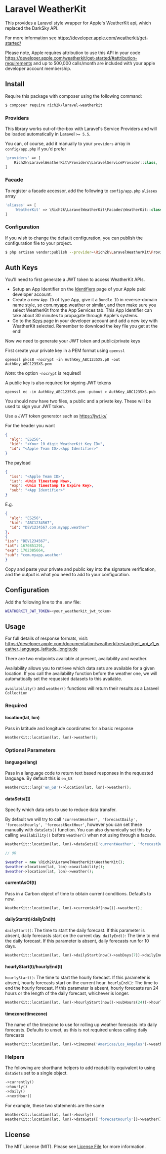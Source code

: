 # Laravel WeatherKit

This provides a Laravel style wrapper for Apple's WeatherKit api, which replaced the DarkSky API.

For more information see https://developer.apple.com/weatherkit/get-started/

Please note, Apple requires attribution to use this API in your code https://developer.apple.com/weatherkit/get-started/#attribution-requirements and up to 500,000 calls/month are included with your apple developer account membership.

## Install

Require this package with composer using the following command:

``` bash
$ composer require rich2k/laravel-weatherkit
```

### Providers

This library works out-of-the-box with Laravel's Service Providers and will be loaded automatically in Laravel `>= 5.5`.

You can, of course, add it manually to your `providers` array in `config/app.php` if you'd prefer

```php
'providers' => [
    Rich2k\LaravelWeatherKit\Providers\LaravelServiceProvider::class,
]
```

### Facade

To register a facade accessor, add the following to `config/app.php` `aliases` array

```php
'aliases' => [
    'WeatherKit' => \Rich2k\LaravelWeatherKit\Facades\WeatherKit::class,
]
```

### Configuration 

If you wish to change the default configuration, you can publish the configuration file to your project.

```bash
$ php artisan vendor:publish --provider=\Rich2k\LaravelWeatherKit\Providers\LaravelServiceProvider
```

## Auth Keys

You'll need to first generate a JWT token to access WeatherKit APIs.

 * Setup an App Identifier on the [Identifiers](https://developer.apple.com/account/resources/identifiers/list) page of your Apple paid developer account. 
 * Create a new `App ID` of type App, give it a `Bundle ID` in reverse-domain name style, so com.myapp.weather or similar, and then make sure you select WeatherKit from the App Services tab. This App Identifier can take about 30 minutes to propagate through Apple's systems. 
 * Go to the [Keys](https://developer.apple.com/account/resources/authkeys/list) page in your developer account and add a new key with WeatherKit selected. Remember to download the key file you get at the end!

Now we need to generate your JWT token and public/private keys

First create your private key in a PEM format using `openssl`

`openssl pkcs8 -nocrypt -in AuthKey_ABC1235XS.p8 -out AuthKey_ABC1235XS.pem`

*Note:* the option `-nocrypt` is required!

A public key is also required for signing JWT tokens

`openssl ec -in AuthKey_ABC1235XS.pem -pubout > AuthKey_ABC1235XS.pub`

You should now have two files, a public and a private key. These will be used to sign your JWT token.

Use a JWT token generator such as https://jwt.io/

For the header you want

```json
{
  "alg": "ES256",
  "kid": "<Your 10 digit WeatherKit Key ID>",
  "id": "<Apple Team ID>.<App Identifier>"
}
```

The payload

```json
{
  "iss": "<Apple Team ID>",
  "iat": <Unix Timestamp Now>,
  "exp": <Unix Timestamp to Expire Key>,
  "sub": "<App Identifier>"
}
```

E.g. 

```json
{
  "alg": "ES256",
  "kid": "ABC1234567",
  "id": "DEV1234567.com.myapp.weather"
},
{
"iss": "DEV1234567",
"iat": 1670851291,
"exp": 1702385664,
"sub": "com.myapp.weather"
}
```

Copy and paste your private and public key into the signature verification, and the output is what you need to add to your configuration.

## Configuration

Add the following line to the .env file:

```sh
WEATHERKIT_JWT_TOKEN=<your_weatherkit_jwt_token>
```


## Usage
For full details of response formats, visit: https://developer.apple.com/documentation/weatherkitrestapi/get_api_v1_weather_language_latitude_longitude

There are two endpoints available at present, availability and weather.

Availability allows you to retrieve which data sets are available for a given location. If you call the availability function before the weather one, we will automatically set the requested datasets to this available.

`availability()` and `weather()` functions will return their results as a Laravel `Collection`

### Required
#### location(lat, lon)
Pass in latitude and longitude coordinates for a basic response
``` php
WeatherKit::location(lat, lon)->weather();
```

### Optional Parameters

#### language(lang)
Pass in a language code to return text based responses in the requested language. By default this is `en_US`

``` php
WeatherKit::lang('en_GB')->location(lat, lon)->weather();
```

#### dataSets([])
Specify which data sets to use to reduce data transfer.

By default we will try to call `'currentWeather', 'forecastDaily', 'forecastHourly', 'forecastNextHour'`, however you can set these manually with `dataSets()` function. You can also dynamically set this by calling `availability()` before `weather()` when not using through a facade.

```php
WeatherKit::location(lat, lon)->dataSets(['currentWeather', 'forecastDaily'])->weather();

// OR

$weather = new \Rich2k\LaravelWeatherKit\WeatherKit();
$weather->location(lat, lon)->availability();
$weather->location(lat, lon)->weather();
```

#### currentAsOf(t)
Pass in a Carbon object of time to obtain current conditions. Defaults to now.

``` php
WeatherKit::location(lat, lon)->currentAsOf(now())->weather();
```

#### dailyStart(t)/dailyEnd(t)
`dailyStart()`: The time to start the daily forecast. If this parameter is absent, daily forecasts start on the current day.
`dailyEnd()`: The time to end the daily forecast. If this parameter is absent, daily forecasts run for 10 days.

``` php
WeatherKit::location(lat, lon)->dailyStart(now()->subDays(7))->dailyEnd(now())->weather();
```

#### hourlyStart(t)/hourlyEnd(t)
`hourlyStart()`: The time to start the hourly forecast. If this parameter is absent, hourly forecasts start on the current hour.
`hourlyEnd()`: The time to end the hourly forecast. If this parameter is absent, hourly forecasts run 24 hours or the length of the daily forecast, whichever is longer.

``` php
WeatherKit::location(lat, lon)->hourlyStart(now()->subHours(24))->hourlyEnd(now())->weather();
```

#### timezone(timezone)
The name of the timezone to use for rolling up weather forecasts into daily forecasts. Defaults to unset, as this is not required unless calling daily forecasts

``` php
WeatherKit::location(lat, lon)->timezone('Americas/Los_Angeles')->weather();
```

### Helpers
The following are shorthand helpers to add readability equivalent to using `dataSets` set to a single object.
```php
->currently()
->hourly()
->daily()
->nextHour()
```
For example, these two statements are the same
```php
WeatherKit::location(lat, lon)->hourly()
WeatherKit::location(lat, lon)->dataSets(['forecastHourly'])->weather()->get('forecastHourly')
```

## License

The MIT License (MIT). Please see [License File](LICENSE.md) for more information.

